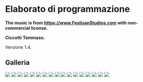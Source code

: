 # Elaborato di programmazione

**The music is from https://www.FesliyanStudios.com with non-commercial  license.**


**Ciccotti Tommaso.**

Versione 1.4.


## Galleria

![](/Screenshots/Screenshot(44).jpg)
![](/Screenshots/Screenshot(21).jpg)
![](/Screenshots/Screenshot(25).jpg)
![](/Screenshots/Screenshot(26).jpg)
![](/Screenshots/Screenshot(28).jpg)
![](/Screenshots/Screenshot(29).jpg)
![](/Screenshots/Screenshot(30).jpg)
![](/Screenshots/Screenshot(32).jpg)
![](/Screenshots/Screenshot(33).jpg)
![](/Screenshots/Screenshot(35).jpg)
![](/Screenshots/Screenshot(36).jpg)
![](/Screenshots/Screenshot(37).jpg)
![](/Screenshots/Screenshot(38).jpg)
![](/Screenshots/Screenshot(43).jpg)
![](/Screenshots/Screenshot(39).jpg)
![](/Screenshots/Screenshot(40).jpg)
![](/Screenshots/Screenshot(42).jpg)

